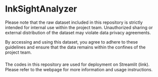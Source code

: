 # InkSightAnalyzer
Please note that the raw dataset included in this repository is strictly intended for internal use within the project team.  Unauthorized sharing or external distribution of the dataset may violate data privacy agreements.

By accessing and using this dataset, you agree to adhere to these guidelines and ensure that the data remains within the confines of the project team.

###
The codes in this repository are used for deployment on Streamlit (link). Please refer to the webpage for more information and usage instructions.
###
